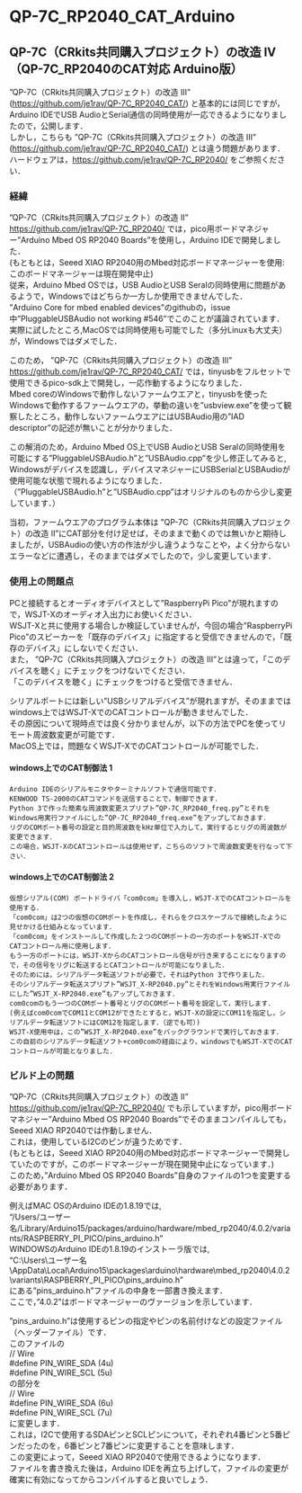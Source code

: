 # QP-7C_RP2040_CAT_Arduino
## QP-7C（CRkits共同購入プロジェクト）の改造 IV （QP-7C_RP2040のCAT対応 Arduino版）

 ”QP-7C（CRkits共同購入プロジェクト）の改造 III” (https://github.com/je1rav/QP-7C_RP2040_CAT/) と基本的には同じですが，Arduino IDEでUSB AudioとSerial通信の同時使用が一応できるようになりましたので，公開します．  
しかし，こちらも ”QP-7C（CRkits共同購入プロジェクト）の改造 III” (https://github.com/je1rav/QP-7C_RP2040_CAT/) とは違う問題があります．  
ハードウェアは，https://github.com/je1rav/QP-7C_RP2040/ をご参照ください．  

### 経緯
 ”QP-7C（CRkits共同購入プロジェクト）の改造 II” https://github.com/je1rav/QP-7C_RP2040/ では，pico用ボードマネジャー”Arduino Mbed OS RP2040 Boards”を使用し，Arduino IDEで開発しました．  
(もともとは，Seeed XIAO RP2040用のMbed対応ボードマネージャーを使用: このボードマネージャーは現在開発中止)  
従来，Arduino Mbed OSでは，USB AudioとUSB Seralの同時使用に問題があるようで，Windowsではどちらか一方しか使用できませんでした．  
”Arduino Core for mbed enabled devices”のgithubの，issue中”PluggableUSBAudio not working #546”でこのことが議論されています．  
実際に試したところ,MacOSでは同時使用も可能でした（多分Linuxも大丈夫）が，Windowsではダメでした．  

このため， ”QP-7C（CRkits共同購入プロジェクト）の改造 III”　https://github.com/je1rav/QP-7C_RP2040_CAT/ では，tinyusbをフルセットで使用できるpico-sdk上で開発し，一応作動するようになりました．  
Mbed coreのWindowsで動作しないファームウエアと，tinyusbを使ったWindowsで動作するファームウエアの，挙動の違いを”usbview.exe”を使って観察したところ，動作しないファームウエアにはUSBAudio用の”IAD descriptor”の記述が無いことが分かりました．  

この解消のため，Arduino Mbed OS上でUSB AudioとUSB Seralの同時使用を可能にする”PluggableUSBAudio.h”と”USBAudio.cpp”を少し修正してみると,
Windowsがデバイスを認識し，デバイスマネジャーにUSBSerialとUSBAudioが使用可能な状態で現れるようになりました．  
（”PluggableUSBAudio.h”と”USBAudio.cpp”はオリジナルのものから少し変更しています．）

当初，ファームウエアのプログラム本体は ”QP-7C（CRkits共同購入プロジェクト）の改造 II”にCAT部分を付け足せば，そのままで動くのでは無いかと期待しましたが，USBAudioの使い方の作法が少し違うようなことや，よく分からないエラーなどに遭遇し，そのままではダメでしたので，少し変更しています．  

### 使用上の問題点
PCと接続するとオーディオデバイスとして”RaspberryPi Pico”が現れますので，WSJT-Xのオーディオ入出力にお使いください．  
WSJT-Xと共に使用する場合しか検証していませんが，今回の場合”RaspberryPi Pico”のスピーカーを「既存のデバイス」に指定すると受信できませんので，「既存のデバイス」にしないでください．  
また， ”QP-7C（CRkits共同購入プロジェクト）の改造 III”とは違って，「このデバイスを聴く」にチェックをつけないでください．  
「このデバイスを聴く」にチェックをつけると受信できません．  

シリアルポートには新しい”USBシリアルデバイス”が現れますが，そのままではwindows上ではWSJT-XでのCATコントロールが動きませんでした．  
その原因について現時点では良く分かりませんが，以下の方法でPCを使ってリモート周波数変更が可能です．  
MacOS上では，問題なくWSJT-XでのCATコントロールが可能でした．  

#### windows上でのCAT制御法 1
	Arduino IDEのシリアルモニタやターミナルソフトで通信可能です．  
	KENWOOD TS-2000のCATコマンドを送信することで，制御できます．  
	Python 3で作った簡素な周波数変更スプリプト”QP-7C_RP2040_freq.py”とそれをWindows用実行ファイルにした”QP-7C_RP2040_freq.exe”をアップしておきます．  
	リグのCOMポート番号の設定と目的周波数をkHz単位で入力して，実行するとリグの周波数が変更できます．  
	この場合，WSJT-XのCATコントロールは使用せず，こちらのソフトで周波数変更を行なって下さい．  
#### windows上でのCAT制御法 2
	仮想シリアル(COM) ポートドライバ「com0com」を導入し，WSJT-XでのCATコントロールを使用する．  
	「com0com」は2つの仮想のCOMポートを作成し，それらをクロスケーブルで接続したように見せかける仕組みとなっています．  
	「com0com」をインストールして作成した２つのCOMポートの一方のポートをWSJT-XでのCATコントロール用に使用します．  
	もう一方のポートには，WSJT-XからのCATコントロール信号が行き来することになりますので，その信号をリグに転送するとCATコントロールが可能になりました．  
	そのためには，シリアルデータ転送ソフトが必要で，それはPython 3で作りました．  
	そのシリアルデータ転送スプリプト”WSJT_X-RP2040.py”とそれをWindows用実行ファイルにした”WSJT_X-RP2040.exe”もアップしておきます．  
	com0comのもう一つのCOMポート番号とリグのCOMポート番号を設定して，実行します．  
	(例えばcom0comでCOM11とCOM12ができたとすると，WSJT-Xの設定にCOM11を指定し，シリアルデータ転送ソフトにはCOM12を指定します．（逆でも可）)  
	WSJT-X使用中は，この”WSJT_X-RP2040.exe”をバックグラウンドで実行しておきます．  
	この自前のシリアルデータ転送ソフト+com0comの経由により，windowsでもWSJT-XでのCATコントロールが可能となりました．  

### ビルド上の問題
”QP-7C（CRkits共同購入プロジェクト）の改造 II” https://github.com/je1rav/QP-7C_RP2040/ でも示していますが，pico用ボードマネジャー”Arduino Mbed OS RP2040 Boards”でそのままコンパイルしても，Seeed XIAO RP2040では作動しません．  
これは，使用しているI2Cのピンが違うためです．  
(もともとは，Seeed XIAO RP2040用のMbed対応ボードマネージャーで開発していたのですが，このボードマネージャーが現在開発中止になっています．)  
このため，”Arduino Mbed OS RP2040 Boards”自身のファイルの1つを変更する必要があります．  
  
例えばMAC OSのArduino IDEの1.8.19では,   
“/Users/ユーザー名/Library/Arduino15/packages/arduino/hardware/mbed_rp2040/4.0.2/variants/RASPBERRY_PI_PICO/pins_arduino.h”   
WINDOWSのArduino IDEの1.8.19のインストーラ版では,  
“C:\Users\ユーザー名\AppData\Local\Arduino15\packages\arduino\hardware\mbed_rp2040\4.0.2\variants\RASPBERRY_PI_PICO\pins_arduino.h”   
にある”pins_arduino.h”ファイルの中身を一部書き換えます．   
ここで，”4.0.2”はボードマネージャーのヴァージョンを示しています．   

”pins_arduino.h”は使用するピンの指定やピンの名前付けなどの設定ファイル（ヘッダーファイル）です．   
このファイルの   
// Wire   
#define PIN_WIRE_SDA        (4u)   
#define PIN_WIRE_SCL        (5u)   
の部分を   
// Wire   
#define PIN_WIRE_SDA        (6u)   
#define PIN_WIRE_SCL        (7u)   
に変更します．   
これは，I2Cで使用するSDAピンとSCLピンについて，それぞれ4番ピンと5番ピンだったのを，6番ピンと7番ピンに変更することを意味します．   
この変更によって，Seeed XIAO RP2040で使用できるようになります．   
ファイルを書き換えた後は，Arduino IDEを再立ち上げして，ファイルの変更が確実に有効になってからコンパイルすると良いでしょう．   


